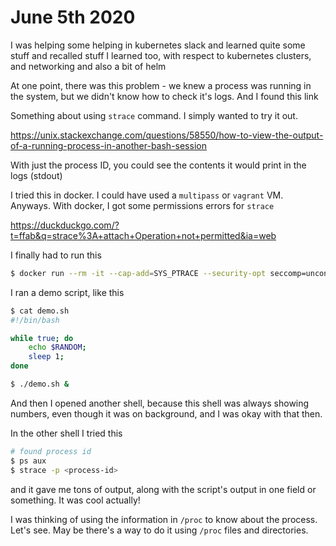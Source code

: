 # June 5th 2020

I was helping some helping in kubernetes slack and learned quite some stuff and
recalled stuff I learned too, with respect to kubernetes clusters, and
networking and also a bit of helm

At one point, there was this problem - we knew a process was running in the
system, but we didn't know how to check it's logs. And I found this link

Something about using `strace` command. I simply wanted to try it out.

https://unix.stackexchange.com/questions/58550/how-to-view-the-output-of-a-running-process-in-another-bash-session

With just the process ID, you could see the contents it would print in the
logs (stdout)

I tried this in docker. I could have used a `multipass` or `vagrant` VM.
Anyways. With docker, I got some permissions errors for `strace`

https://duckduckgo.com/?t=ffab&q=strace%3A+attach+Operation+not+permitted&ia=web

I finally had to run this

```bash
$ docker run --rm -it --cap-add=SYS_PTRACE --security-opt seccomp=unconfined ubuntu sh
```

I ran a demo script, like this

```bash
$ cat demo.sh
#!/bin/bash

while true; do
    echo $RANDOM;
    sleep 1;
done

$ ./demo.sh &
```

And then I opened another shell, because this shell was always showing numbers,
even though it was on background, and I was okay with that then.

In the other shell I tried this

```bash
# found process id
$ ps aux
$ strace -p <process-id>
```

and it gave me tons of output, along with the script's output in one field or
something. It was cool actually!

I was thinking of using the information in `/proc` to know about the process.
Let's see. May be there's a way to do it using `/proc` files and directories.
